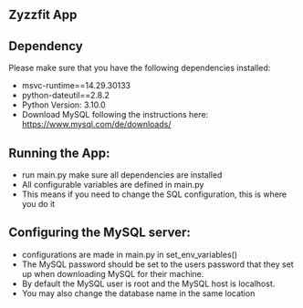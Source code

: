 ## Zyzzfit App


## Dependency
<p>Please make sure that you have the following dependencies installed:</p>

+ msvc-runtime==14.29.30133
+ python-dateutil==2.8.2
+ Python Version: 3.10.0
+ Download MySQL following the instructions here: https://www.mysql.com/de/downloads/



## Running the App:
+ run main.py make sure all dependencies are installed
+ All configurable variables are defined in main.py
+ This means if you need to change the SQL configuration, this is where you do it



## Configuring the MySQL server:
+ configurations are made in main.py in set_env_variables()
+ The MySQL password should be set to the users password that they set up when downloading MySQL for their machine.
+ By default the MySQL user is root and the MySQL host is localhost.
+ You may also change the database name in the same location